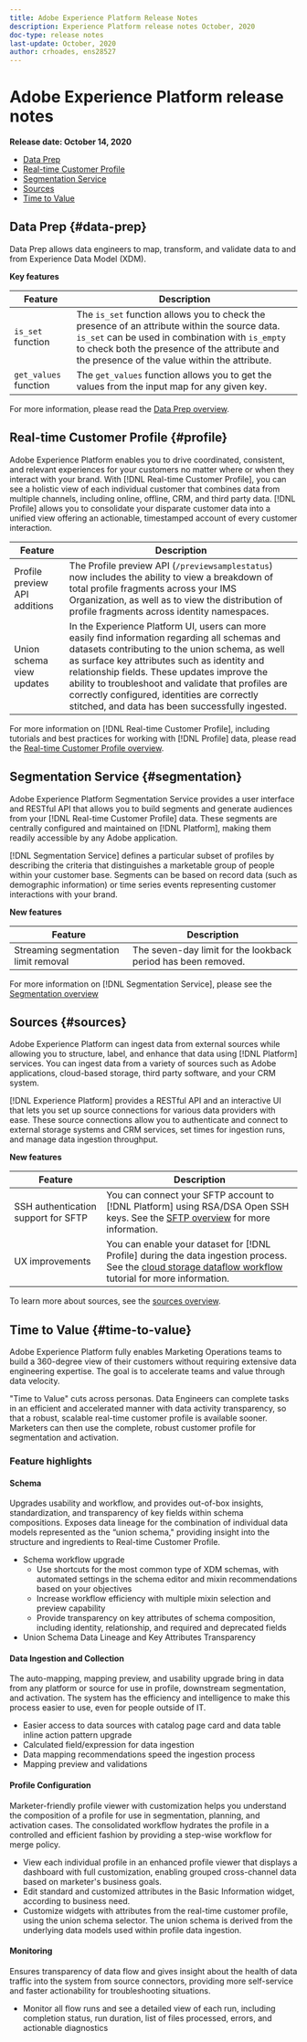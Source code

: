 ```yaml
---
title: Adobe Experience Platform Release Notes
description: Experience Platform release notes October, 2020
doc-type: release notes
last-update: October, 2020
author: crhoades, ens28527
---
```


# Adobe Experience Platform release notes 

**Release date: October 14, 2020**

- [Data Prep](#data-prep)
- [Real-time Customer Profile](#profile)
- [Segmentation Service](#segmentation)
- [Sources](#sources)
- [Time to Value](#time-to-value)

## Data Prep {#data-prep}

Data Prep allows data engineers to map, transform, and validate data to and from Experience Data Model (XDM).

**Key features**

| Feature | Description |
| ------- | ----------- |
| `is_set` function | The `is_set` function allows you to check the presence of an attribute within the source data. `is_set` can be used in combination with `is_empty` to check both the presence of the attribute and the presence of the value within the attribute. |
| `get_values` function | The `get_values` function allows you to get the values from the input map for any given key. |

For more information, please read the [Data Prep overview](../../data-prep/home.md).

## Real-time Customer Profile {#profile}

Adobe Experience Platform enables you to drive coordinated, consistent, and relevant experiences for your customers no matter where or when they interact with your brand. With [!DNL Real-time Customer Profile], you can see a holistic view of each individual customer that combines data from multiple channels, including online, offline, CRM, and third party data. [!DNL Profile] allows you to consolidate your disparate customer data into a unified view offering an actionable, timestamped account of every customer interaction.

| Feature | Description |
| ------- | ----------- |
| Profile preview API additions | The Profile preview API (`/previewsamplestatus`) now includes the ability to view a breakdown of total profile fragments across your IMS Organization, as well as to view the distribution of profile fragments across identity namespaces. |
| Union schema view updates | In the Experience Platform UI, users can more easily find information regarding all schemas and datasets contributing to the union schema, as well as surface key attributes such as identity and relationship fields. These updates improve the ability to troubleshoot and validate that profiles are correctly configured, identities are correctly stitched, and data has been successfully ingested. |

For more information on [!DNL Real-time Customer Profile], including tutorials and best practices for working with [!DNL Profile] data, please read the [Real-time Customer Profile overview](../../profile/home.md).

## Segmentation Service {#segmentation}

Adobe Experience Platform Segmentation Service provides a user interface and RESTful API that allows you to build segments and generate audiences from your [!DNL Real-time Customer Profile] data. These segments are centrally configured and maintained on [!DNL Platform], making them readily accessible by any Adobe application.

[!DNL Segmentation Service] defines a particular subset of profiles by describing the criteria that distinguishes a marketable group of people within your customer base. Segments can be based on record data (such as demographic information) or time series events representing customer interactions with your brand.

**New features**

| Feature | Description |
| ------- | ----------- |
| Streaming segmentation limit removal | The seven-day limit for the lookback period has been removed. |

For more information on [!DNL Segmentation Service], please see the [Segmentation overview](../../segmentation/home.md)

## Sources {#sources}

Adobe Experience Platform can ingest data from external sources while allowing you to structure, label, and enhance that data using [!DNL Platform] services. You can ingest data from a variety of sources such as Adobe applications, cloud-based storage, third party software, and your CRM system.

[!DNL Experience Platform] provides a RESTful API and an interactive UI that lets you set up source connections for various data providers with ease. These source connections allow you to authenticate and connect to external storage systems and CRM services, set times for ingestion runs, and manage data ingestion throughput.

**New features**

| Feature | Description |
| ------- | ----------- |
| SSH authentication support for SFTP | You can connect your SFTP account to [!DNL Platform] using RSA/DSA Open SSH keys. See the [SFTP overview](../../sources/connectors/cloud-storage/ftp-sftp.md) for more information. |
| UX improvements  | You can enable your dataset for [!DNL Profile] during the data ingestion process. See the [cloud storage dataflow workflow](../../sources/tutorials/ui/dataflow/batch/cloud-storage.md) tutorial for more information. |

To learn more about sources, see the [sources overview](../../sources/home.md).

## Time to Value {#time-to-value}

Adobe Experience Platform fully enables Marketing Operations teams to build a 360-degree view of their customers without requiring extensive data engineering expertise. The goal is to accelerate teams and value through data velocity.  

"Time to Value" cuts across personas. Data Engineers can complete tasks in an efficient and accelerated manner with data activity transparency, so that a robust, scalable real-time customer profile is available sooner. Marketers can then use the complete, robust customer profile for segmentation and activation.

### Feature highlights

#### Schema

Upgrades usability and workflow, and provides out-of-box insights, standardization, and transparency of key fields within schema compositions. Exposes data lineage for the combination of individual data models represented as the “union schema," providing insight into the structure and ingredients to Real-time Customer Profile.

- Schema workflow upgrade
    - Use shortcuts for the most common type of XDM schemas, with automated settings in the schema editor and mixin recommendations based on your objectives  
    - Increase workflow efficiency with multiple mixin selection and preview capability 
    - Provide transparency on key attributes of schema composition, including identity, relationship, and required and deprecated fields 
- Union Schema Data Lineage and Key Attributes Transparency 

#### Data Ingestion and Collection

The auto-mapping, mapping preview, and usability upgrade bring in data from any platform or source for use in profile, downstream segmentation, and activation. The system has the efficiency and intelligence to make this process easier to use, even for people outside of IT.

- Easier access to data sources with catalog page card and data table inline action pattern upgrade 
- Calculated field/expression for data ingestion 
- Data mapping recommendations speed the ingestion process 
- Mapping preview and validations 

#### Profile Configuration

Marketer-friendly profile viewer with customization helps you understand the composition of a profile for use in segmentation, planning, and activation cases. The consolidated workflow hydrates the profile in a controlled and efficient fashion by providing a step-wise workflow for merge policy.

- View each individual profile in an enhanced profile viewer that displays a dashboard with full customization, enabling grouped cross-channel data based on marketer's business goals. 
- Edit standard and customized attributes in the Basic Information widget, according to business need. 
- Customize widgets with attributes from the real-time customer profile, using the union schema selector. The union schema is derived from the underlying data models used within profile data ingestion.
 

#### Monitoring

Ensures transparency of data flow and gives insight about the health of data traffic into the system from source connectors, providing more self-service and faster actionability for troubleshooting situations. 

- Monitor all flow runs and see a detailed view of each run, including completion status, run duration, list of files processed, errors, and actionable diagnostics